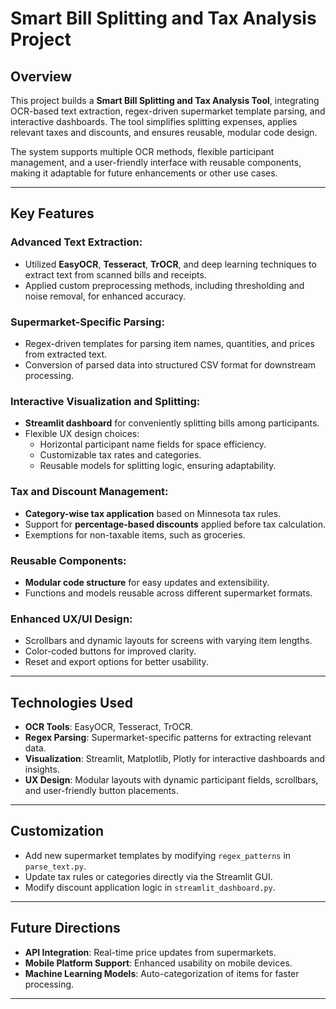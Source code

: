 # Smart Bill Splitting and Tax Analysis Project

## Overview

This project builds a **Smart Bill Splitting and Tax Analysis Tool**, integrating OCR-based text extraction, regex-driven supermarket template parsing, and interactive dashboards. The tool simplifies splitting expenses, applies relevant taxes and discounts, and ensures reusable, modular code design.

The system supports multiple OCR methods, flexible participant management, and a user-friendly interface with reusable components, making it adaptable for future enhancements or other use cases.

---

## Key Features

### Advanced Text Extraction:
- Utilized **EasyOCR**, **Tesseract**, **TrOCR**, and deep learning techniques to extract text from scanned bills and receipts.
- Applied custom preprocessing methods, including thresholding and noise removal, for enhanced accuracy.

### Supermarket-Specific Parsing:
- Regex-driven templates for parsing item names, quantities, and prices from extracted text.
- Conversion of parsed data into structured CSV format for downstream processing.

### Interactive Visualization and Splitting:
- **Streamlit dashboard** for conveniently splitting bills among participants.
- Flexible UX design choices:
  - Horizontal participant name fields for space efficiency.
  - Customizable tax rates and categories.
  - Reusable models for splitting logic, ensuring adaptability.

### Tax and Discount Management:
- **Category-wise tax application** based on Minnesota tax rules.
- Support for **percentage-based discounts** applied before tax calculation.
- Exemptions for non-taxable items, such as groceries.

### Reusable Components:
- **Modular code structure** for easy updates and extensibility.
- Functions and models reusable across different supermarket formats.

### Enhanced UX/UI Design:
- Scrollbars and dynamic layouts for screens with varying item lengths.
- Color-coded buttons for improved clarity.
- Reset and export options for better usability.

---

## Technologies Used

- **OCR Tools**: EasyOCR, Tesseract, TrOCR.
- **Regex Parsing**: Supermarket-specific patterns for extracting relevant data.
- **Visualization**: Streamlit, Matplotlib, Plotly for interactive dashboards and insights.
- **UX Design**: Modular layouts with dynamic participant fields, scrollbars, and user-friendly button placements.

---

## Customization

- Add new supermarket templates by modifying `regex_patterns` in `parse_text.py`.
- Update tax rules or categories directly via the Streamlit GUI.
- Modify discount application logic in `streamlit_dashboard.py`.

---

## Future Directions

- **API Integration**: Real-time price updates from supermarkets.
- **Mobile Platform Support**: Enhanced usability on mobile devices.
- **Machine Learning Models**: Auto-categorization of items for faster processing.

---

#
